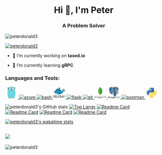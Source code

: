 <h1 align="center">Hi 👋, I'm Peter</h1>
<h3 align="center">A Problem Solver</h3>

<p align="left"> <img src="https://komarev.com/ghpvc/?username=peterdonald3&label=Profile%20views&color=0e75b6&style=flat" alt="peterdonald3" /> </p>

<p align="left"> <a href="https://github.com/ryo-ma/github-profile-trophy"><img src="https://github-profile-trophy.vercel.app/?username=peterdonald3&theme=gruvbox&row=2&column=3&no-frame=true" alt="peterdonald3" /></a> </p>

- 🔭 I’m currently working on **taxed.io**

- 🌱 I’m currently learning **gRPC**

<p align="left">
</p>

<h3 align="left">Languages and Tools:</h3>
<p align="left"> <a href="https://golang.org" target="_blank" rel="noreferrer"> <img src="https://raw.githubusercontent.com/devicons/devicon/master/icons/go/go-original.svg" alt="go" width="40" height="40"/> </a><a href="https://azure.microsoft.com/en-in/" target="_blank" rel="noreferrer"> <img src="https://www.vectorlogo.zone/logos/microsoft_azure/microsoft_azure-icon.svg" alt="azure" width="40" height="40"/> </a> <a href="https://www.gnu.org/software/bash/" target="_blank" rel="noreferrer"> <img src="https://www.vectorlogo.zone/logos/gnu_bash/gnu_bash-icon.svg" alt="bash" width="40" height="40"/> </a>  <a href="https://www.docker.com/" target="_blank" rel="noreferrer"> <img src="https://raw.githubusercontent.com/devicons/devicon/master/icons/docker/docker-original-wordmark.svg" alt="docker" width="40" height="40"/> </a> <a href="https://flask.palletsprojects.com/" target="_blank" rel="noreferrer"> <img src="https://www.vectorlogo.zone/logos/pocoo_flask/pocoo_flask-icon.svg" alt="flask" width="40" height="40"/> </a> <a href="https://git-scm.com/" target="_blank" rel="noreferrer"> <img src="https://www.vectorlogo.zone/logos/git-scm/git-scm-icon.svg" alt="git" width="40" height="40"/> </a>  <a href="https://www.mongodb.com/" target="_blank" rel="noreferrer"> <img src="https://raw.githubusercontent.com/devicons/devicon/master/icons/mongodb/mongodb-original-wordmark.svg" alt="mongodb" width="40" height="40"/> </a> <a href="https://www.postgresql.org" target="_blank" rel="noreferrer"> <img src="https://raw.githubusercontent.com/devicons/devicon/master/icons/postgresql/postgresql-original-wordmark.svg" alt="postgresql" width="40" height="40"/> </a> <a href="https://postman.com" target="_blank" rel="noreferrer"> <img src="https://www.vectorlogo.zone/logos/getpostman/getpostman-icon.svg" alt="postman" width="40" height="40"/> </a> <a href="https://www.python.org" target="_blank" rel="noreferrer"> <img src="https://raw.githubusercontent.com/devicons/devicon/master/icons/python/python-original.svg" alt="python" width="40" height="40"/> </a> </p>


![peterdonald3's GitHub stats](https://github-readme-stats.vercel.app/api?username=peterdonald3&count_private=true&show_icons=true&theme=chartreuse-dark)
[![Top Langs](https://github-readme-stats.vercel.app/api/top-langs/?username=peterdonald3&theme=chartreuse-dark)](https://github.com/anuraghazra/github-readme-stats)
[![Readme Card](https://github-readme-stats.vercel.app/api/pin/?username=taxedio&repo=iso3166&theme=chartreuse-dark)](https://github.com/taxedio/iso3166)
[![Readme Card](https://github-readme-stats.vercel.app/api/pin/?username=taxedio&repo=iso4217&theme=chartreuse-dark)](https://github.com/taxedio/iso4217)
[![Readme Card](https://github-readme-stats.vercel.app/api/pin/?username=taxedio&repo=overthere&theme=chartreuse-dark)](https://github.com/taxedio/overthere)
[![Readme Card](https://github-readme-stats.vercel.app/api/pin/?username=taxedio&repo=tioerrors&theme=chartreuse-dark)](https://github.com/taxedio/tioerrors)

[![peterdonald3's wakatime stats](https://github-readme-stats.vercel.app/api/wakatime?username=peterdonald3)](https://github.com/anuraghazra/github-readme-stats)

<br>
  <a href="https://www.linkedin.com/in/peter-donald-79938b9a/">
  <img src="https://img.shields.io/badge/LinkedIn-0077B5?style=for-the-badge&logo=linkedin&logoColor=white" />
            </a>                     
</span></p>

<p><img align="center" src="https://github-readme-streak-stats.herokuapp.com/?user=peterdonald3&" alt="peterdonald3" /></p>

